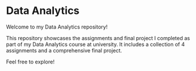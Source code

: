 # Data Analytics
Welcome to my Data Analytics repository!

This repository showcases the assignments and final project I completed as part of my Data Analytics course at university.
It includes a collection of 4 assignments and a comprehensive final project.

Feel free to explore!
